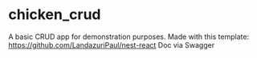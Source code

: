 # chicken_crud

A basic CRUD app for demonstration purposes.
Made with this template: https://github.com/LandazuriPaul/nest-react
Doc via Swagger
